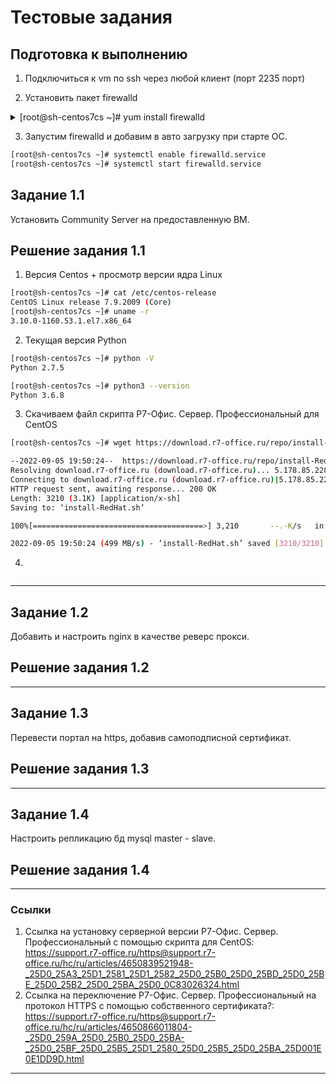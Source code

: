 # Тестовые задания

## Подготовка к выполнению

1. Подключиться к vm по ssh через любой клиент (порт 2235 порт)

2. Установить пакет firewalld

<details> 
  <summary>[root@sh-centos7cs ~]# yum install firewalld </summary>

```bash 
[root@sh-centos7cs ~]# yum install firewalld

Loaded plugins: fastestmirror
Determining fastest mirrors
base                                                     | 3.6 kB     00:00
epel                                                     | 4.7 kB     00:00
extras                                                   | 2.9 kB     00:00
selectel-openstack                                       | 2.9 kB     00:00
updates                                                  | 2.9 kB     00:00
(1/6): epel/group_gz                                       |  97 kB   00:00
(2/6): epel/updateinfo                                     | 1.0 MB   00:00
(3/6): selectel-openstack/primary_db                       | 6.6 kB   00:00
(4/6): extras/primary_db                                   | 250 kB   00:00
(5/6): epel/primary_db                                     | 7.0 MB   00:00
(6/6): updates/primary_db                                  |  17 MB   00:00
Resolving Dependencies
--> Running transaction check
---> Package firewalld.noarch 0:0.6.3-13.el7_9 will be installed
--> Processing Dependency: python-firewall = 0.6.3-13.el7_9 for package: firewalld-0.6.3-13.el7_9.noarch
--> Processing Dependency: firewalld-filesystem = 0.6.3-13.el7_9 for package: firewalld-0.6.3-13.el7_9.noarch
--> Processing Dependency: ipset for package: firewalld-0.6.3-13.el7_9.noarch
--> Processing Dependency: ebtables for package: firewalld-0.6.3-13.el7_9.noarch
--> Running transaction check
---> Package ebtables.x86_64 0:2.0.10-16.el7 will be installed
---> Package firewalld-filesystem.noarch 0:0.6.3-13.el7_9 will be installed
---> Package ipset.x86_64 0:7.1-1.el7 will be installed
--> Processing Dependency: ipset-libs(x86-64) = 7.1-1.el7 for package: ipset-7.1-1.el7.x86_64
--> Processing Dependency: libipset.so.13(LIBIPSET_4.8)(64bit) for package: ipset-7.1-1.el7.x86_64
--> Processing Dependency: libipset.so.13(LIBIPSET_2.0)(64bit) for package: ipset-7.1-1.el7.x86_64
--> Processing Dependency: libipset.so.13()(64bit) for package: ipset-7.1-1.el7.x86_64
---> Package python-firewall.noarch 0:0.6.3-13.el7_9 will be installed
--> Processing Dependency: python-slip-dbus for package: python-firewall-0.6.3-13.el7_9.noarch
--> Running transaction check
---> Package ipset-libs.x86_64 0:7.1-1.el7 will be installed
---> Package python-slip-dbus.noarch 0:0.4.0-4.el7 will be installed
--> Processing Dependency: python-slip = 0.4.0-4.el7 for package: python-slip-dbus-0.4.0-4.el7.noarch
--> Running transaction check
---> Package python-slip.noarch 0:0.4.0-4.el7 will be installed
--> Finished Dependency Resolution

Dependencies Resolved

================================================================================
 Package                   Arch        Version               Repository    Size
================================================================================
Installing:
 firewalld                 noarch      0.6.3-13.el7_9        updates      449 k
Installing for dependencies:
 ebtables                  x86_64      2.0.10-16.el7         base         123 k
 firewalld-filesystem      noarch      0.6.3-13.el7_9        updates       51 k
 ipset                     x86_64      7.1-1.el7             base          39 k
 ipset-libs                x86_64      7.1-1.el7             base          64 k
 python-firewall           noarch      0.6.3-13.el7_9        updates      355 k
 python-slip               noarch      0.4.0-4.el7           base          31 k
 python-slip-dbus          noarch      0.4.0-4.el7           base          32 k

Transaction Summary
================================================================================
Install  1 Package (+7 Dependent packages)

Total download size: 1.1 M
Installed size: 4.5 M
Is this ok [y/d/N]: y
Downloading packages:
(1/8): ebtables-2.0.10-16.el7.x86_64.rpm                   | 123 kB   00:00
(2/8): ipset-libs-7.1-1.el7.x86_64.rpm                     |  64 kB   00:00
(3/8): firewalld-filesystem-0.6.3-13.el7_9.noarch.rpm      |  51 kB   00:00
(4/8): ipset-7.1-1.el7.x86_64.rpm                          |  39 kB   00:00
(5/8): firewalld-0.6.3-13.el7_9.noarch.rpm                 | 449 kB   00:00
(6/8): python-slip-dbus-0.4.0-4.el7.noarch.rpm             |  32 kB   00:00
(7/8): python-firewall-0.6.3-13.el7_9.noarch.rpm           | 355 kB   00:00
(8/8): python-slip-0.4.0-4.el7.noarch.rpm                  |  31 kB   00:00
--------------------------------------------------------------------------------
Total                                              7.4 MB/s | 1.1 MB  00:00
Running transaction check
Running transaction test
Transaction test succeeded
Running transaction
Warning: RPMDB altered outside of yum.
  Installing : ebtables-2.0.10-16.el7.x86_64                                1/8
  Installing : ipset-libs-7.1-1.el7.x86_64                                  2/8
  Installing : ipset-7.1-1.el7.x86_64                                       3/8
  Installing : python-slip-0.4.0-4.el7.noarch                               4/8
  Installing : python-slip-dbus-0.4.0-4.el7.noarch                          5/8
  Installing : python-firewall-0.6.3-13.el7_9.noarch                        6/8
  Installing : firewalld-filesystem-0.6.3-13.el7_9.noarch                   7/8
  Installing : firewalld-0.6.3-13.el7_9.noarch                              8/8
  Verifying  : ipset-7.1-1.el7.x86_64                                       1/8
  Verifying  : python-slip-dbus-0.4.0-4.el7.noarch                          2/8
  Verifying  : firewalld-filesystem-0.6.3-13.el7_9.noarch                   3/8
  Verifying  : firewalld-0.6.3-13.el7_9.noarch                              4/8
  Verifying  : python-slip-0.4.0-4.el7.noarch                               5/8
  Verifying  : python-firewall-0.6.3-13.el7_9.noarch                        6/8
  Verifying  : ipset-libs-7.1-1.el7.x86_64                                  7/8
  Verifying  : ebtables-2.0.10-16.el7.x86_64                                8/8

Installed:
  firewalld.noarch 0:0.6.3-13.el7_9

Dependency Installed:
  ebtables.x86_64 0:2.0.10-16.el7
  firewalld-filesystem.noarch 0:0.6.3-13.el7_9
  ipset.x86_64 0:7.1-1.el7
  ipset-libs.x86_64 0:7.1-1.el7
  python-firewall.noarch 0:0.6.3-13.el7_9
  python-slip.noarch 0:0.4.0-4.el7
  python-slip-dbus.noarch 0:0.4.0-4.el7

Complete!
```

</details>

3. Запустим firewalld и добавим в авто загрузку при старте ОС.

```bash
[root@sh-centos7cs ~]# systemctl enable firewalld.service
[root@sh-centos7cs ~]# systemctl start firewalld.service
```

## Задание 1.1

Установить Community Server на предоставленную ВМ.

## Решение задания 1.1

1. Версия Centos + просмотр версии ядра Linux

```bash 
[root@sh-centos7cs ~]# cat /etc/centos-release
CentOS Linux release 7.9.2009 (Core)
[root@sh-centos7cs ~]# uname -r
3.10.0-1160.53.1.el7.x86_64
```

2. Текущая версия Python

```bash 
[root@sh-centos7cs ~]# python -V
Python 2.7.5

[root@sh-centos7cs ~]# python3 --version
Python 3.6.8
```

3. Скачиваем файл скрипта Р7-Офис. Сервер. Профессиональный для CentOS

```bash 
[root@sh-centos7cs ~]# wget https://download.r7-office.ru/repo/install-RedHat.sh

--2022-09-05 19:50:24--  https://download.r7-office.ru/repo/install-RedHat.sh
Resolving download.r7-office.ru (download.r7-office.ru)... 5.178.85.228
Connecting to download.r7-office.ru (download.r7-office.ru)|5.178.85.228|:443... connected.
HTTP request sent, awaiting response... 200 OK
Length: 3210 (3.1K) [application/x-sh]
Saving to: ‘install-RedHat.sh’

100%[======================================>] 3,210       --.-K/s   in 0s

2022-09-05 19:50:24 (499 MB/s) - ‘install-RedHat.sh’ saved [3210/3210]
```

4. 

```bash 

```

---

## Задание 1.2

Добавить и настроить nginx в качестве реверс прокси.

## Решение задания 1.2

---

## Задание 1.3

Перевести портал на https, добавив самоподписной сертификат.

## Решение задания 1.3

---

## Задание 1.4

Настроить репликацию бд mysql master - slave.

## Решение задания 1.4

---

### Ссылки

1. Ссылка на установку серверной версии Р7-Офис. Сервер. Профессиональный с помощью скрипта для CentOS: https://support.r7-office.ru/https@support.r7-office.ru/hc/ru/articles/4650839521948-_25D0_25A3_25D1_2581_25D1_2582_25D0_25B0_25D0_25BD_25D0_25BE_25D0_25B2_25D0_25BA_25D0_0C83026324.html              
2. Ссылка на переключение Р7-Офис. Сервер. Профессиональный на протокол HTTPS с помощью собственного сертификата?: https://support.r7-office.ru/https@support.r7-office.ru/hc/ru/articles/4650866011804-_25D0_259A_25D0_25B0_25D0_25BA-_25D0_25BF_25D0_25B5_25D1_2580_25D0_25B5_25D0_25BA_25D001E0E1DD9D.html        

---